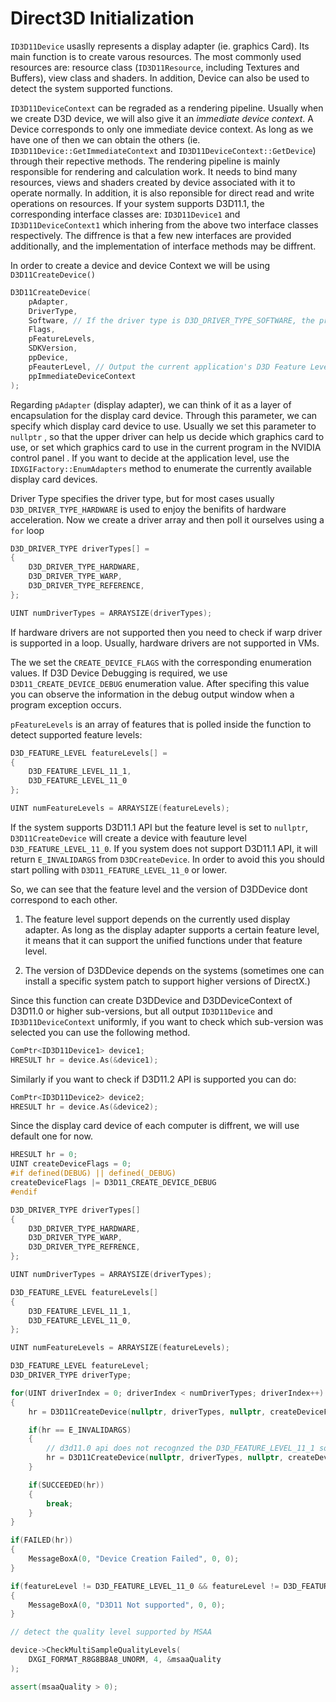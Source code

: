 # Direct3D Initialization

`ID3D11Device` usaslly represents a display adapter (ie. graphics Card). Its main function is to create varous resources. The most commonly used resources are: resource class (`ID3D11Resource`, including Textures and Buffers), view class and shaders. In addition, Device can also be used to detect the system supported functions.

`ID3D11DeviceContext` can be regraded as a rendering pipeline. Usually when we create D3D device, we will also give it an *immediate device context*. A Device corresponds to only one immediate device context. As long as we have one of then we can obtain the others (ie. `ID3D11Device::GetImmediateContext` and `ID3D11DeviceContext::GetDevice`) through their repective methods. The rendering pipeline is mainly responsible for rendering and calculation work. It needs to bind many resources, views and shaders created by device associated with it to operate normally. In addition, it is also reponsible for direct read and write operations on resources. If your system supports D3D11.1, the corresponding interface classes are: `ID3D11Device1` and `ID3D11DeviceContext1` which inhering from the above two interface classes respectively. The diffrence is that a few new interfaces are provided additionally, and the implementation of interface methods may be diffrent.

In order to create a device and device Context we will be using `D3D11CreateDevice()`

```cpp
D3D11CreateDevice(
    pAdapter, 
    DriverType,
    Software, // If the driver type is D3D_DRIVER_TYPE_SOFTWARE, the program module must be provided
    Flags, 
    pFeatureLevels,
    SDKVersion,
    ppDevice,
    pFeauterLevel, // Output the current application's D3D Feature Level
    ppImmediateDeviceContext
);
```

Regarding `pAdapter` (display adapter), we can think of it as a layer of encapsulation for the display card device. Through this parameter, we can specify which display card device to use. Usually we set this parameter to   `nullptr` , so that the upper driver can help us decide which graphics card to use, or set which graphics card to use in the current program in the NVIDIA control panel . If you want to decide at the application level, use the `IDXGIFactory::EnumAdapters` method to enumerate the currently available display card devices.

Driver Type specifies the driver type, but for most cases usually `D3D_DRIVER_TYPE_HARDWARE` is used to enjoy the benifits of hardware acceleration. Now we create a driver array and then poll it ourselves using a `for` loop

```cpp
D3D_DRIVER_TYPE driverTypes[] = 
{
    D3D_DRIVER_TYPE_HARDWARE,
    D3D_DRIVER_TYPE_WARP,
    D3D_DRIVER_TYPE_REFERENCE,
};

UINT numDriverTypes = ARRAYSIZE(driverTypes);
```

If hardware drivers are not supported then you need to check if warp driver is supported in a loop. Usually, hardware drivers are not supported in VMs.

The we set the `CREATE_DEVICE_FLAGS` with the corresponding enumeration values. If D3D Device Debugging is required, we use `D3D11_CREATE_DEVICE_DEBUG` enumeration value. After specifing this value you can observe the information in the debug output window when a program exception occurs.

`pFeatureLevels` is an array of features that is polled inside the function to detect supported feature levels:

```cpp
D3D_FEATURE_LEVEL featureLevels[] = 
{
    D3D_FEATURE_LEVEL_11_1,
    D3D_FEATURE_LEVEL_11_0
};

UINT numFeatureLevels = ARRAYSIZE(featureLevels);
```

If the system supports D3D11.1 API but the feature level is set to `nullptr`, `D3D11CreateDevice` will create a device with feauture level `D3D_FEATURE_LEVEL_11_0`. If you system does not support D3D11.1 API, it will return `E_INVALIDARGS` from `D3DCreateDevice`. In order to avoid this you should start polling with `D3D11_FEATURE_LEVEL_11_0` or lower.

So, we can see that the feature level and the version of D3DDevice dont correspond to each other.

1. The feature level support depends on the currently used display adapter. As long as the display adapter supports a certain feature level, it means that it can support the unified functions under that feature level.

2. The version of D3DDevice depends on the systems (sometimes one can install a specific system patch to support higher versions of DirectX.)

Since this function can create D3DDevice and D3DDeviceContext of D3D11.0 or higher sub-versions, but all output `ID3D11Device` and `ID3D11DeviceContext` uniformly, if you want to check which sub-version was selected you can use the following method.

```cpp
ComPtr<ID3D11Device1> device1;
HRESULT hr = device.As(&device1);
```

Similarly if you want to check if D3D11.2 API is supported you can do:

```cpp
ComPtr<ID3D11Device2> device2;
HRESULT hr = device.As(&device2);
```

Since the display card device of each computer is diffrent, we will use default one for now.

```cpp
HRESULT hr = 0; 
UINT createDeviceFlags = 0;
#if defined(DEBUG) || defined(_DEBUG)
createDeviceFlags |= D3D11_CREATE_DEVICE_DEBUG
#endif

D3D_DRIVER_TYPE driverTypes[]
{
    D3D_DRIVER_TYPE_HARDWARE,
    D3D_DRIVER_TYPE_WARP,
    D3D_DRIVER_TYPE_REFRENCE,
};

UINT numDriverTypes = ARRAYSIZE(driverTypes);

D3D_FEATURE_LEVEL featureLevels[]
{
    D3D_FEATURE_LEVEL_11_1,
    D3D_FEATURE_LEVEL_11_0,
};

UINT numFeatureLevels = ARRAYSIZE(featureLevels);

D3D_FEATURE_LEVEL featureLevel;
D3D_DRIVER_TYPE driverType;

for(UINT driverIndex = 0; driverIndex < numDriverTypes; driverIndex++)
{
    hr = D3D11CreateDevice(nullptr, driverTypes, nullptr, createDeviceFlags, featureLevels, numFeatureLevels, D3D11_SDK_VERSION, device.GetAddressOf(), &featureLevel, immediateContext.GetAddressOf());

    if(hr == E_INVALIDARGS)
    {
        // d3d11.0 api does not recognzed the D3D_FEATURE_LEVEL_11_1 so we need to try feature levels 11.0 and below. 
        hr = D3D11CreateDevice(nullptr, driverTypes, nullptr, createDeviceFlags, &featureLevels[1], numFeatureLevels-1, D3D11_SDK_VERSION, device.GetAddressOf(), &featureLevel, immediateContext.GetAddressOf());
    }

    if(SUCCEEDED(hr))
    {
        break;
    }
}

if(FAILED(hr))
{
    MessageBoxA(0, "Device Creation Failed", 0, 0);
}

if(featureLevel != D3D_FEATURE_LEVEL_11_0 && featureLevel != D3D_FEATURE_LEVEL_11_1)
{
    MessageBoxA(0, "D3D11 Not supported", 0, 0);
}

// detect the quality level supported by MSAA

device->CheckMultiSampleQualityLevels(
    DXGI_FORMAT_R8G8B8A8_UNORM, 4, &msaaQuality 
);

assert(msaaQuality > 0);
```
